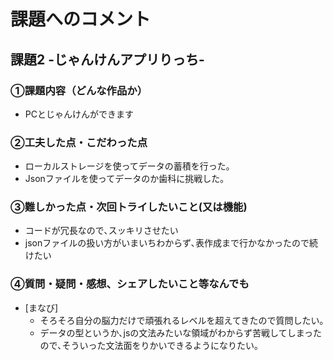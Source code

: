 # 課題へのコメント
## 課題2 -じゃんけんアプリりっち-

### ①課題内容（どんな作品か）
- PCとじゃんけんができます

### ②工夫した点・こだわった点
- ローカルストレージを使ってデータの蓄積を行った｡
- Jsonファイルを使ってデータのか歯科に挑戦した｡

### ③難しかった点・次回トライしたいこと(又は機能)
- コードが冗長なので､スッキリさせたい
- jsonファイルの扱い方がいまいちわからず､表作成まで行かなかったので続けたい


### ④質問・疑問・感想、シェアしたいこと等なんでも
- [まなび] 
  - そろそろ自分の脳力だけで頑張れるレベルを超えてきたので質問したい｡
  - データの型というか､jsの文法みたいな領域がわからず苦戦してしまったので､そういった文法面をりかいできるようになりたい｡



